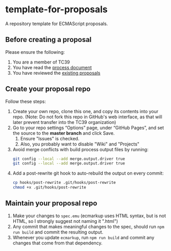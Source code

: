 # template-for-proposals

A repository template for ECMAScript proposals.

## Before creating a proposal

Please ensure the following:
  1. You are a member of TC39
  1. You have read the [process document](https://tc39.github.io/process-document/)
  1. You have reviewed the [existing proposals](https://github.com/tc39/proposals/)

## Create your proposal repo

Follow these steps:
  1.  Create your own repo, clone this one, and copy its contents into your repo. (Note: Do not fork this repo in GitHub's web interface, as that will later prevent transfer into the TC39 organization)
  1.  Go to your repo settings “Options” page, under “GitHub Pages”, and set the source to the **master branch** and click Save.
      1. Ensure "Issues" is checked.
      1. Also, you probably want to disable "Wiki" and "Projects"
  1.  Avoid merge conflicts with build process output files by running:
      ```sh
      git config --local --add merge.output.driver true
      git config --local --add merge.output.driver true
      ```
  1.  Add a post-rewrite git hook to auto-rebuild the output on every commit:
      ```sh
      cp hooks/post-rewrite .git/hooks/post-rewrite
      chmod +x .git/hooks/post-rewrite
      ```

## Maintain your proposal repo

  1. Make your changes to `spec.emu` (ecmarkup uses HTML syntax, but is not HTML, so I strongly suggest not naming it ".html")
  1. Any commit that makes meaningful changes to the spec, should run `npm run build` and commit the resulting output.
  1. Whenever you update `ecmarkup`, run `npm run build` and commit any changes that come from that dependency.
